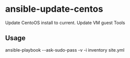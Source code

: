 # ansible-update-centos

Update CentoOS install to current.
Update VM guest Tools

## Usage
ansible-playbook --ask-sudo-pass -v -i inventory site.yml
